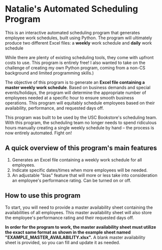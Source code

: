 # Natalie's Automated Scheduling Program

This is an interactive automated scheduling program that generates employee work schedules, built using Python. The program will ultimately produce two different Excel files: a **weekly** work schedule and **daily** work schedule

While there are plenty of existing scheduling tools, they come with upfront costs to use. This program is entirely free! I also wanted to take on the challenge of creating my own Python program, coming from a non-CS background and limited programming skills.)

The objective of this program is to generate an **Excel file containing a master weekly work schedule**. Based on business demands and special events/holidays, the program will determine the appropriate number of employees needed at a specific hour to ensure smooth business operations. This program will equitably schedule employees based on their availability, performance, and requested days off.

This program was built to be used by the USC Bookstore's scheduling team. With this program, the scheduling team no longer needs to spend ridiculous hours manually creating a single weekly schedule by hand – the process is now entirely automated. Fight on!


## A quick overview of this program's main features
1. Generates an Excel file containing a weekly work schedule for all employees.
2. Indicate specific dates/times when more employees will be needed.
3. An adjustable "bias" feature that will more or less take into consideration an employee's performance rating. Can be turned on or off.


## How to use this program

To start, you will need to provide a master availability sheet containing the availabilities of all employees. This master availability sheet will also store the employee's performance rating and their requested days off.

**In order for the program to work, the master availability sheet must utilize the exact same format as shown in the example sheet named "EXAMPLE_MASTER_AVAILABILITY.xlsx".** A blank master availability sheet is provided, so you can fill and update it as needed.


